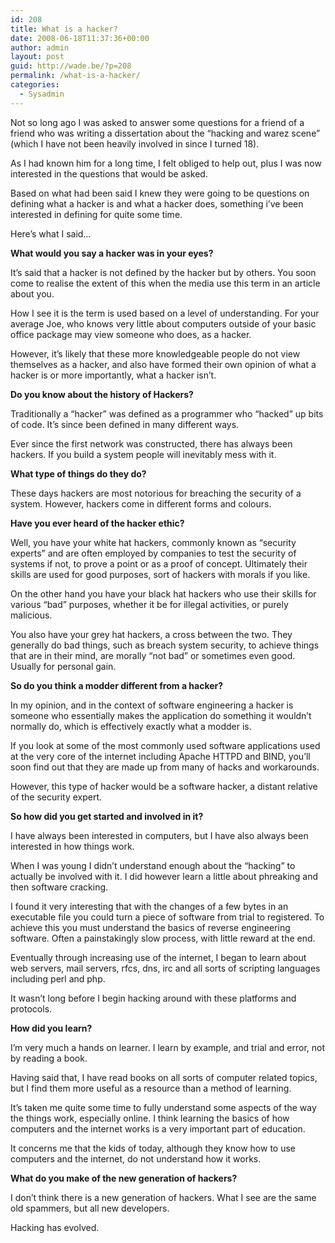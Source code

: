 ```yaml
---
id: 208
title: What is a hacker?
date: 2008-06-18T11:37:36+00:00
author: admin
layout: post
guid: http://wade.be/?p=208
permalink: /what-is-a-hacker/
categories:
  - Sysadmin
---
```

<p class="lead">
  Not so long ago I was asked to answer some questions for a friend of a friend who was writing a dissertation about the &#8220;hacking and warez scene&#8221; (which I have not been heavily involved in since I turned 18).
</p>

As I had known him for a long time, I felt obliged to help out, plus I was now interested in the questions that would be asked.

Based on what had been said I knew they were going to be questions on defining what a hacker is and what a hacker does, something i&#8217;ve been interested in defining for quite some time.

Here&#8217;s what I said&#8230;

<!--more-->

**What would you say a hacker was in your eyes?**

It&#8217;s said that a hacker is not defined by the hacker but by others. You soon come to realise the extent of this when the media use this term in an article about you.

How I see it is the term is used based on a level of understanding. For your average Joe, who knows very little about computers outside of your basic office package may view someone who does, as a hacker.

However, it&#8217;s likely that these more knowledgeable people do not view themselves as a hacker, and also have formed their own opinion of what a hacker is or more importantly, what a hacker isn&#8217;t.

**Do you know about the history of Hackers?**

Traditionally a &#8220;hacker&#8221; was defined as a programmer who &#8220;hacked&#8221; up bits of code. It&#8217;s since been defined in many different ways.

Ever since the first network was constructed, there has always been hackers. If you build a system people will inevitably mess with it.

**What type of things do they do?**

These days hackers are most notorious for breaching the security of a system. However, hackers come in different forms and colours.

**Have you ever heard of the hacker ethic?**

Well, you have your white hat hackers, commonly known as &#8220;security experts&#8221; and are often employed by companies to test the security of systems if not, to prove a point or as a proof of concept. Ultimately their skills are used for good purposes, sort of hackers with morals if you like.

On the other hand you have your black hat hackers who use their skills for various &#8220;bad&#8221; purposes, whether it be for illegal activities, or purely malicious.

You also have your grey hat hackers, a cross between the two. They generally do bad things, such as breach system security, to achieve things that are in their mind, are morally &#8220;not bad&#8221; or sometimes even good. Usually for personal gain.

**So do you think a modder different from a hacker?**

In my opinion, and in the context of software engineering a hacker is someone who essentially makes the application do something it wouldn&#8217;t normally do, which is effectively exactly what a modder is.

If you look at some of the most commonly used software applications used at the very core of the internet including Apache HTTPD and BIND, you&#8217;ll soon find out that they are made up from many of hacks and workarounds.

However, this type of hacker would be a software hacker, a distant relative of the security expert.

**So how did you get started and involved in it?**

I have always been interested in computers, but I have also always been interested in how things work.

When I was young I didn&#8217;t understand enough about the &#8220;hacking&#8221; to actually be involved with it. I did however learn a little about phreaking and then software cracking.

I found it very interesting that with the changes of a few bytes in an executable file you could turn a piece of software from trial to registered. To achieve this you must understand the basics of reverse engineering software. Often a painstakingly slow process, with little reward at the end.

Eventually through increasing use of the internet, I began to learn about web servers, mail servers, rfcs, dns, irc and all sorts of scripting languages including perl and php.

It wasn&#8217;t long before I begin hacking around with these platforms and protocols.

**How did you learn?**

I&#8217;m very much a hands on learner. I learn by example, and trial and error, not by reading a book.

Having said that, I have read books on all sorts of computer related topics, but I find them more useful as a resource than a method of learning.

It&#8217;s taken me quite some time to fully understand some aspects of the way the things work, especially online. I think learning the basics of how computers and the internet works is a very important part of education.

It concerns me that the kids of today, although they know how to use computers and the internet, do not understand how it works.

**What do you make of the new generation of hackers?**

I don&#8217;t think there is a new generation of hackers. What I see are the same old spammers, but all new developers.

Hacking has evolved.
